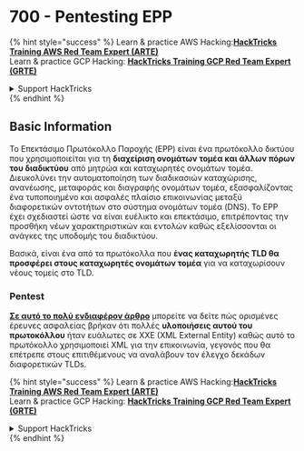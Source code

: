 # 700 - Pentesting EPP

{% hint style="success" %}
Learn & practice AWS Hacking:<img src="/.gitbook/assets/arte.png" alt="" data-size="line">[**HackTricks Training AWS Red Team Expert (ARTE)**](https://training.hacktricks.xyz/courses/arte)<img src="/.gitbook/assets/arte.png" alt="" data-size="line">\
Learn & practice GCP Hacking: <img src="/.gitbook/assets/grte.png" alt="" data-size="line">[**HackTricks Training GCP Red Team Expert (GRTE)**<img src="/.gitbook/assets/grte.png" alt="" data-size="line">](https://training.hacktricks.xyz/courses/grte)

<details>

<summary>Support HackTricks</summary>

* Check the [**subscription plans**](https://github.com/sponsors/carlospolop)!
* **Join the** 💬 [**Discord group**](https://discord.gg/hRep4RUj7f) or the [**telegram group**](https://t.me/peass) or **follow** us on **Twitter** 🐦 [**@hacktricks\_live**](https://twitter.com/hacktricks\_live)**.**
* **Share hacking tricks by submitting PRs to the** [**HackTricks**](https://github.com/carlospolop/hacktricks) and [**HackTricks Cloud**](https://github.com/carlospolop/hacktricks-cloud) github repos.

</details>
{% endhint %}

## Basic Information

Το Επεκτάσιμο Πρωτόκολλο Παροχής (EPP) είναι ένα πρωτόκολλο δικτύου που χρησιμοποιείται για τη **διαχείριση ονομάτων τομέα και άλλων πόρων του διαδικτύου** από μητρώα και καταχωρητές ονομάτων τομέα. Διευκολύνει την αυτοματοποίηση των διαδικασιών καταχώρισης, ανανέωσης, μεταφοράς και διαγραφής ονομάτων τομέα, εξασφαλίζοντας ένα τυποποιημένο και ασφαλές πλαίσιο επικοινωνίας μεταξύ διαφορετικών οντοτήτων στο σύστημα ονομάτων τομέα (DNS). Το EPP έχει σχεδιαστεί ώστε να είναι ευέλικτο και επεκτάσιμο, επιτρέποντας την προσθήκη νέων χαρακτηριστικών και εντολών καθώς εξελίσσονται οι ανάγκες της υποδομής του διαδικτύου.

Βασικά, είναι ένα από τα πρωτόκολλα που **ένας καταχωρητής TLD θα προσφέρει στους καταχωρητές ονομάτων τομέα** για να καταχωρίσουν νέους τομείς στο TLD.

### Pentest

[**Σε αυτό το πολύ ενδιαφέρον άρθρο**](https://hackcompute.com/hacking-epp-servers/) μπορείτε να δείτε πώς ορισμένες έρευνες ασφαλείας βρήκαν ότι πολλές **υλοποιήσεις αυτού του πρωτοκόλλου** ήταν ευάλωτες σε XXE (XML External Entity) καθώς αυτό το πρωτόκολλο χρησιμοποιεί XML για την επικοινωνία, γεγονός που θα επέτρεπε στους επιτιθέμενους να αναλάβουν τον έλεγχο δεκάδων διαφορετικών TLDs.

{% hint style="success" %}
Learn & practice AWS Hacking:<img src="/.gitbook/assets/arte.png" alt="" data-size="line">[**HackTricks Training AWS Red Team Expert (ARTE)**](https://training.hacktricks.xyz/courses/arte)<img src="/.gitbook/assets/arte.png" alt="" data-size="line">\
Learn & practice GCP Hacking: <img src="/.gitbook/assets/grte.png" alt="" data-size="line">[**HackTricks Training GCP Red Team Expert (GRTE)**<img src="/.gitbook/assets/grte.png" alt="" data-size="line">](https://training.hacktricks.xyz/courses/grte)

<details>

<summary>Support HackTricks</summary>

* Check the [**subscription plans**](https://github.com/sponsors/carlospolop)!
* **Join the** 💬 [**Discord group**](https://discord.gg/hRep4RUj7f) or the [**telegram group**](https://t.me/peass) or **follow** us on **Twitter** 🐦 [**@hacktricks\_live**](https://twitter.com/hacktricks\_live)**.**
* **Share hacking tricks by submitting PRs to the** [**HackTricks**](https://github.com/carlospolop/hacktricks) and [**HackTricks Cloud**](https://github.com/carlospolop/hacktricks-cloud) github repos.

</details>
{% endhint %}
